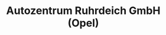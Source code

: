 ---
title: "Autozentrum Ruhrdeich GmbH (Opel)"
url: /moers/autozentrum-ruhrdeich-gmbh-opel/
shop: Autohaus
---